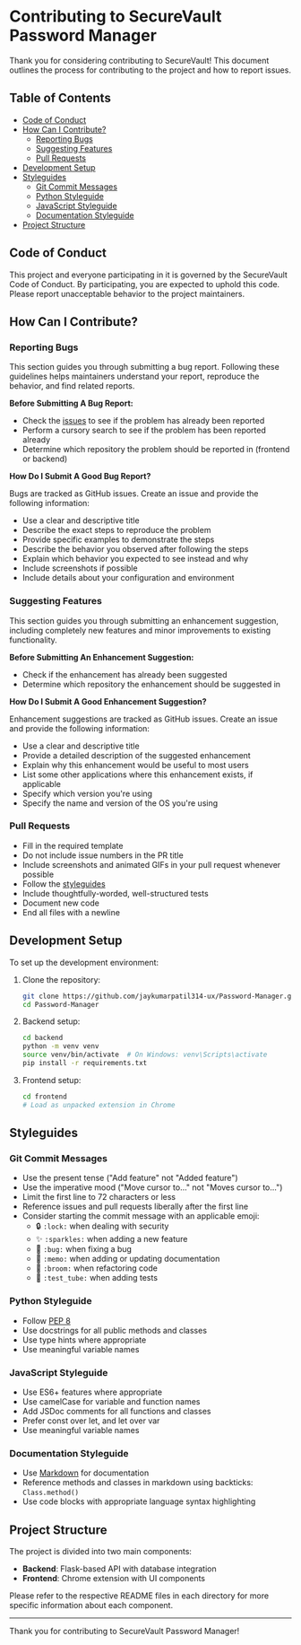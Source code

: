 # Contributing to SecureVault Password Manager

Thank you for considering contributing to SecureVault! This document outlines the process for contributing to the project and how to report issues.

## Table of Contents

- [Code of Conduct](#code-of-conduct)
- [How Can I Contribute?](#how-can-i-contribute)
  - [Reporting Bugs](#reporting-bugs)
  - [Suggesting Features](#suggesting-features)
  - [Pull Requests](#pull-requests)
- [Development Setup](#development-setup)
- [Styleguides](#styleguides)
  - [Git Commit Messages](#git-commit-messages)
  - [Python Styleguide](#python-styleguide)
  - [JavaScript Styleguide](#javascript-styleguide)
  - [Documentation Styleguide](#documentation-styleguide)
- [Project Structure](#project-structure)

## Code of Conduct

This project and everyone participating in it is governed by the SecureVault Code of Conduct. By participating, you are expected to uphold this code. Please report unacceptable behavior to the project maintainers.

## How Can I Contribute?

### Reporting Bugs

This section guides you through submitting a bug report. Following these guidelines helps maintainers understand your report, reproduce the behavior, and find related reports.

**Before Submitting A Bug Report:**

- Check the [issues](https://github.com/jaykumarpatil314-ux/Password-Manager/issues) to see if the problem has already been reported
- Perform a cursory search to see if the problem has been reported already
- Determine which repository the problem should be reported in (frontend or backend)

**How Do I Submit A Good Bug Report?**

Bugs are tracked as GitHub issues. Create an issue and provide the following information:

- Use a clear and descriptive title
- Describe the exact steps to reproduce the problem
- Provide specific examples to demonstrate the steps
- Describe the behavior you observed after following the steps
- Explain which behavior you expected to see instead and why
- Include screenshots if possible
- Include details about your configuration and environment

### Suggesting Features

This section guides you through submitting an enhancement suggestion, including completely new features and minor improvements to existing functionality.

**Before Submitting An Enhancement Suggestion:**

- Check if the enhancement has already been suggested
- Determine which repository the enhancement should be suggested in

**How Do I Submit A Good Enhancement Suggestion?**

Enhancement suggestions are tracked as GitHub issues. Create an issue and provide the following information:

- Use a clear and descriptive title
- Provide a detailed description of the suggested enhancement
- Explain why this enhancement would be useful to most users
- List some other applications where this enhancement exists, if applicable
- Specify which version you're using
- Specify the name and version of the OS you're using

### Pull Requests

- Fill in the required template
- Do not include issue numbers in the PR title
- Include screenshots and animated GIFs in your pull request whenever possible
- Follow the [styleguides](#styleguides)
- Include thoughtfully-worded, well-structured tests
- Document new code
- End all files with a newline

## Development Setup

To set up the development environment:

1. Clone the repository:
   ```bash
   git clone https://github.com/jaykumarpatil314-ux/Password-Manager.git
   cd Password-Manager
   ```

2. Backend setup:
   ```bash
   cd backend
   python -m venv venv
   source venv/bin/activate  # On Windows: venv\Scripts\activate
   pip install -r requirements.txt
   ```

3. Frontend setup:
   ```bash
   cd frontend
   # Load as unpacked extension in Chrome
   ```

## Styleguides

### Git Commit Messages

* Use the present tense ("Add feature" not "Added feature")
* Use the imperative mood ("Move cursor to..." not "Moves cursor to...")
* Limit the first line to 72 characters or less
* Reference issues and pull requests liberally after the first line
* Consider starting the commit message with an applicable emoji:
    * 🔒 `:lock:` when dealing with security
    * ✨ `:sparkles:` when adding a new feature
    * 🐛 `:bug:` when fixing a bug
    * 📝 `:memo:` when adding or updating documentation
    * 🧹 `:broom:` when refactoring code
    * 🧪 `:test_tube:` when adding tests

### Python Styleguide

* Follow [PEP 8](https://www.python.org/dev/peps/pep-0008/)
* Use docstrings for all public methods and classes
* Use type hints where appropriate
* Use meaningful variable names

### JavaScript Styleguide

* Use ES6+ features where appropriate
* Use camelCase for variable and function names
* Add JSDoc comments for all functions and classes
* Prefer const over let, and let over var
* Use meaningful variable names

### Documentation Styleguide

* Use [Markdown](https://daringfireball.net/projects/markdown/) for documentation
* Reference methods and classes in markdown using backticks: `Class.method()`
* Use code blocks with appropriate language syntax highlighting

## Project Structure

The project is divided into two main components:

- **Backend**: Flask-based API with database integration
- **Frontend**: Chrome extension with UI components

Please refer to the respective README files in each directory for more specific information about each component.

---

Thank you for contributing to SecureVault Password Manager!